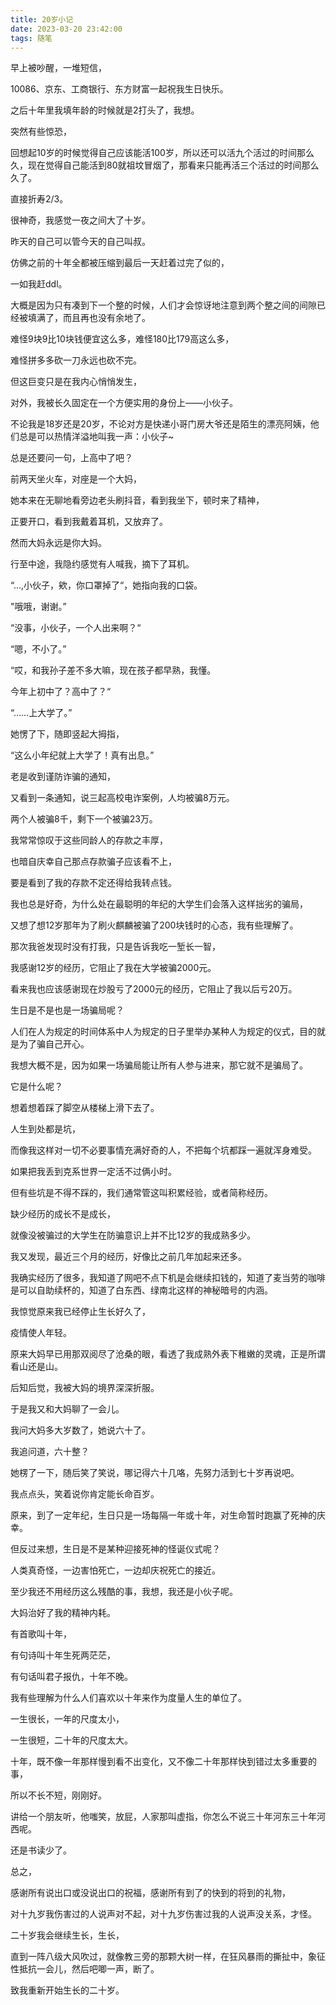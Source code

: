 ```yaml
---
title: 20岁小记
date: 2023-03-20 23:42:00
tags: 随笔
---
```


早上被吵醒，一堆短信，

10086、京东、工商银行、东方财富一起祝我生日快乐。

之后十年里我填年龄的时候就是2打头了，我想。

突然有些惊恐，

回想起10岁的时候觉得自己应该能活100岁，所以还可以活九个活过的时间那么久，现在觉得自己能活到80就祖坟冒烟了，那看来只能再活三个活过的时间那么久了。

直接折寿2/3。

 

很神奇，我感觉一夜之间大了十岁。

昨天的自己可以管今天的自己叫叔。

仿佛之前的十年全都被压缩到最后一天赶着过完了似的，

一如我赶ddl。

大概是因为只有凑到下一个整的时候，人们才会惊讶地注意到两个整之间的间隙已经被填满了，而且再也没有余地了。

难怪9块9比10块钱便宜这么多，难怪180比179高这么多，

难怪拼多多砍一刀永远也砍不完。

 

但这巨变只是在我内心悄悄发生，

对外，我被长久固定在一个方便实用的身份上——小伙子。

不论我是18岁还是20岁，不论对方是快递小哥门房大爷还是陌生的漂亮阿姨，他们总是可以热情洋溢地叫我一声：小伙子~

总是还要问一句，上高中了吧？

 

前两天坐火车，对座是一个大妈，

她本来在无聊地看旁边老头刷抖音，看到我坐下，顿时来了精神，

正要开口，看到我戴着耳机，又放弃了。

然而大妈永远是你大妈。

行至中途，我隐约感觉有人喊我，摘下了耳机。

“…,小伙子，欸，你口罩掉了“，她指向我的口袋。

"哦哦，谢谢。”

“没事，小伙子，一个人出来啊？“

“嗯，不小了。”

“哎，和我孙子差不多大嘛，现在孩子都早熟，我懂。

今年上初中了？高中了？“

“……上大学了。”

她愣了下，随即竖起大拇指，

“这么小年纪就上大学了！真有出息。”

 

老是收到谨防诈骗的通知，

又看到一条通知，说三起高校电诈案例，人均被骗8万元。

两个人被骗8千，剩下一个被骗23万。

 

我常常惊叹于这些同龄人的存款之丰厚，

也暗自庆幸自己那点存款骗子应该看不上，

要是看到了我的存款不定还得给我转点钱。

 

我也总是好奇，为什么处在最聪明的年纪的大学生们会落入这样拙劣的骗局，

又想了想12岁那年为了刷火麒麟被骗了200块钱时的心态，我有些理解了。

那次我爸发现时没有打我，只是告诉我吃一堑长一智，

我感谢12岁的经历，它阻止了我在大学被骗2000元。

看来我也应该感谢现在炒股亏了2000元的经历，它阻止了我以后亏20万。

 

生日是不是也是一场骗局呢？

人们在人为规定的时间体系中人为规定的日子里举办某种人为规定的仪式，目的就是为了骗自己开心。

我想大概不是，因为如果一场骗局能让所有人参与进来，那它就不是骗局了。

它是什么呢？

想着想着踩了脚空从楼梯上滑下去了。

 

人生到处都是坑，

而像我这样对一切不必要事情充满好奇的人，不把每个坑都踩一遍就浑身难受。

如果把我丢到克系世界一定活不过俩小时。

 

但有些坑是不得不踩的，我们通常管这叫积累经验，或者简称经历。

缺少经历的成长不是成长，

就像没被骗过的大学生在防骗意识上并不比12岁的我成熟多少。

我又发现，最近三个月的经历，好像比之前几年加起来还多。

我确实经历了很多，我知道了网吧不点下机是会继续扣钱的，知道了麦当劳的咖啡是可以自助续杯的，知道了白东西、绿南北这样的神秘暗号的内涵。

我惊觉原来我已经停止生长好久了，

疫情使人年轻。

 

原来大妈早已用那双阅尽了沧桑的眼，看透了我成熟外表下稚嫩的灵魂，正是所谓看山还是山。

后知后觉，我被大妈的境界深深折服。

 

于是我又和大妈聊了一会儿。

我问大妈多大岁数了，她说六十了。

我追问道，六十整？

她楞了一下，随后笑了笑说，哪记得六十几咯，先努力活到七十岁再说吧。

我点点头，笑着说你肯定能长命百岁。

 

原来，到了一定年纪，生日只是一场每隔一年或十年，对生命暂时跑赢了死神的庆幸。

但反过来想，生日是不是某种迎接死神的怪诞仪式呢？

人类真奇怪，一边害怕死亡，一边却庆祝死亡的接近。

 

至少我还不用经历这么残酷的事，我想，我还是小伙子呢。

大妈治好了我的精神内耗。

 

有首歌叫十年，

有句诗叫十年生死两茫茫，

有句话叫君子报仇，十年不晚。

我有些理解为什么人们喜欢以十年来作为度量人生的单位了。

一生很长，一年的尺度太小，

一生很短，二十年的尺度太大。

十年，既不像一年那样慢到看不出变化，又不像二十年那样快到错过太多重要的事，

所以不长不短，刚刚好。

讲给一个朋友听，他嗤笑，放屁，人家那叫虚指，你怎么不说三十年河东三十年河西呢。

还是书读少了。

 

总之，

感谢所有说出口或没说出口的祝福，感谢所有到了的快到的将到的礼物，

对十九岁我伤害过的人说声对不起，对十九岁伤害过我的人说声没关系，才怪。

 

二十岁我会继续生长，生长，

直到一阵八级大风吹过，就像教三旁的那颗大树一样，在狂风暴雨的撕扯中，象征性抵抗一会儿，然后吧唧一声，断了。

 

致我重新开始生长的二十岁。
